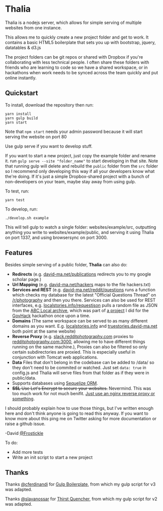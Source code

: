# Thalia

Thalia is a nodejs server, which allows for simple serving of multiple websites from one instance.

This allows me to quickly create a new project folder and get to work. It contains a basic HTML5 boilerplate that sets you up with bootstrap, jquery, datatables & d3.js

The project folders can be git repos or shared with Dropbox if you're collaborating with less technical people. I often share these folders with friends who are learning to code so we have a shared workspace, or in hackathons when work needs to be synced across the team quickly and put online instantly.

Quickstart
-
To install, download the repository then run:
```
yarn install
yarn gulp build
yarn start
```

Note that ```npm start``` needs your admin password because it will start serving the website on port 80

Use gulp serve if you want to develop stuff.

If you want to start a new project, just copy the example folder and rename it. run ```gulp serve --site "folder_name"``` to start developing in that site. Note that running gulp will delete and rebuild the ```public``` folder from the ```src``` folder so I recommend only developing this way if all your developers know what the're doing. If it's just a simple Dropbox-shared project with a bunch of non-developers on your team, maybe stay away from using gulp.

To test, run:
```
yarn test
```

To develop, run:
```
./develop.sh example
```
This will tell gulp to watch a single folder: websites/example/src, outputting anything you write to websites/example/public, and serving it using Thalia on port 1337, and using browsersync on port 3000.

Features
-
Besides simple serving of a public folder, **Thalia** can also do:
- **Redirects** (e.g. [david-ma.net/publications](https://david-ma.net/publications) redirects you to my google scholar page.)
- **Url Mapping** (e.g. [david-ma.net/hackers](https://david-ma.net/hackers) maps to the file hackers.txt)
- **Services and REST** (e.g. [david-ma.net/reddit/questions](https://david-ma.net/reddit/questions) runs a function which checks my database for the latest "Official Questions Thread" on [/r/photography](https://reddit.com/r/photography) and then you there. Services can also be used for REST interfaces, e.g. [localstories.info/requestjson](https://localstories.info/requestjson) pulls a random file as JSON from the [ABC Local archive](https://www.abc.net.au/local/about/?ref=footer), which was part of [a project](https://localstories.info/) I did for the [GovHack](https://govhack.org/) hackathon once upon a time.
- **Domains** (The same workspace can be served to as many different domains as you want. E.g. [localstories.info](https://localstories.info) and [truestories.david-ma.net](https://truestories.david-ma.net) both point at the same website)
- **Reverse Proxy** (e.g. [slack.redditphotography.com](http://slack.redditphotography.com) proxies to [redditphotography.com:3000](http://redditphotography.david-ma.net:3000/), allowing me to have different things running on the same machine.), Proxies can also be filtered so only certain subdirectories are proxied. This is especially useful in conjunction with Tomcat web applications.
- **Data** Files that don't belong in the codebase can be added to /data/ so they don't need to be commited or watched. Just set ```data: true``` in config.js and Thalia will serve files from that folder as if they were in public/data.
- Supports databases using [Sequelize ORM](https://sequelize.org/).
- ~~**SSL** Use Let's Encrypt to secure your websites.~~ Nevermind. This was too much work for not much benifit. [Just use an nginx reverse proxy or something](https://www.digitalocean.com/community/tutorials/how-to-configure-nginx-with-ssl-as-a-reverse-proxy-for-jenkins).

I should probably explain how to use those things, but I've written enough here and don't think anyone is going to read this anyway. If you want to know more about this ping me on Twitter asking for more documentation or raise a github issue.

-David [@Frostickle](https://twitter.com/frostickle)

To do:
- Add more tests
- Write an init script to start a new project

Thanks
-

Thanks [@cferdinandi](https://github.com/cferdinandi/) for [Gulp Boilerplate](https://github.com/cferdinandi/gulp-boilerplate), from which my gulp script for v3 was adapted.

Thanks [@slavanossar](https://github.com/slavanossar/) for [Thirst Quencher](https://github.com/slavanossar/thirst-quencher), from which my gulp script for v2 was adapted.
